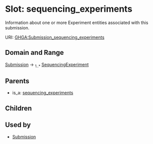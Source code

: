 
# Slot: sequencing_experiments


Information about one or more Experiment entities associated with this submission.

URI: [GHGA:Submission_sequencing_experiments](https://w3id.org/GHGA/Submission_sequencing_experiments)


## Domain and Range

[Submission](Submission.md) &#8594;  <sub>1..\*</sub> [SequencingExperiment](SequencingExperiment.md)

## Parents

 *  is_a: [sequencing_experiments](sequencing_experiments.md)

## Children


## Used by

 * [Submission](Submission.md)
